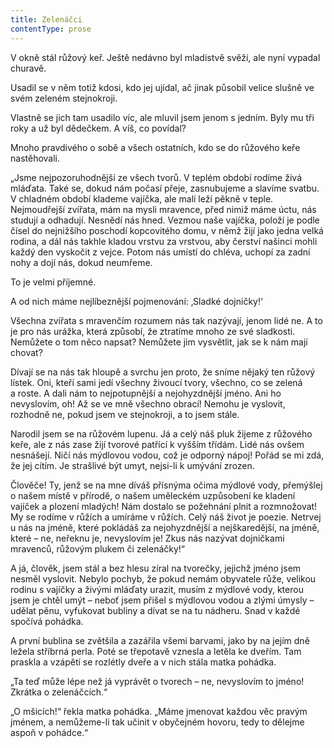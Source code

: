 ```yaml
---
title: Zelenáčci
contentType: prose
---
```


V okně stál růžový keř. Ještě nedávno byl mladistvě svěží, ale nyní vypadal churavě.

Usadil se v něm totiž kdosi, kdo jej ujídal, ač jinak působil velice slušně ve svém zeleném stejnokroji.

Vlastně se jich tam usadilo víc, ale mluvil jsem jenom s jedním. Byly mu tři roky a už byl dědečkem. A víš, co povídal?

Mnoho pravdivého o sobě a všech ostatních, kdo se do růžového keře nastěhovali.

„Jsme nejpozoruhodnější ze všech tvorů. V teplém období rodíme živá mláďata. Také se, dokud nám počasí přeje, zasnubujeme a slavíme svatbu. V chladném období klademe vajíčka, ale malí leží pěkně v teple. Nejmoudřejší zvířata, mám na mysli mravence, před nimiž máme úctu, nás studují a odhadují. Nesnědí nás hned. Vezmou naše vajíčka, položí je podle čísel do nejnižšího poschodí kopcovitého domu, v němž žijí jako jedna velká rodina, a dál nás takhle kladou vrstvu za vrstvou, aby čerství našinci mohli každý den vyskočit z vejce. Potom nás umístí do chléva, uchopí za zadní nohy a dojí nás, dokud neumřeme.

To je velmi příjemné.

A od nich máme nejlíbeznější pojmenování: ‚Sladké dojničky!‘

Všechna zvířata s mravenčím rozumem nás tak nazývají, jenom lidé ne. A to je pro nás urážka, která způsobí, že ztratíme mnoho ze své sladkosti. Nemůžete o tom něco napsat? Nemůžete jim vysvětlit, jak se k nám mají chovat?

Dívají se na nás tak hloupě a svrchu jen proto, že sníme nějaký ten růžový lístek. Oni, kteří sami jedí všechny živoucí tvory, všechno, co se zelená a roste. A dali nám to nejpotupnější a nejohyzdnější jméno. Ani ho nevyslovím, oh! Až se ve mně všechno obrací! Nemohu je vyslovit, rozhodně ne, pokud jsem ve stejnokroji, a to jsem stále.

Narodil jsem se na růžovém lupenu. Já a celý náš pluk žijeme z růžového keře, ale z nás zase žijí tvorové patřící k vyšším třídám. Lidé nás ovšem nesnášejí. Ničí nás mýdlovou vodou, což je odporný nápoj! Pořád se mi zdá, že jej cítím. Je strašlivé být umyt, nejsi-li k umývání zrozen.

Člověče! Ty, jenž se na mne díváš přísnýma očima mýdlové vody, přemýšlej o našem místě v přírodě, o našem uměleckém uzpůsobení ke kladení vajíček a plození mladých! Nám dostalo se požehnání plnit a rozmnožovat! My se rodíme v růžích a umíráme v růžích. Celý náš život je poezie. Netrvej u nás na jméně, které pokládáš za nejohyzdnější a nejškaredější, na jméně, které – ne, neřeknu je, nevyslovím je! Zkus nás nazývat dojničkami mravenců, růžovým plukem či zelenáčky!“

A já, člověk, jsem stál a bez hlesu zíral na tvorečky, jejichž jméno jsem nesměl vyslovit. Nebylo pochyb, že pokud nemám obyvatele růže, velikou rodinu s vajíčky a živými mláďaty urazit, musím z mýdlové vody, kterou jsem je chtěl umýt – neboť jsem přišel s mýdlovou vodou a zlými úmysly – udělat pěnu, vyfukovat bubliny a dívat se na tu nádheru. Snad v každé spočívá pohádka.

A první bublina se zvětšila a zazářila všemi barvami, jako by na jejím dně ležela stříbrná perla. Poté se třepotavě vznesla a letěla ke dveřím. Tam praskla a vzápětí se rozlétly dveře a v nich stála matka pohádka.

„Ta teď může lépe než já vyprávět o tvorech – ne, nevyslovím to jméno! Zkrátka o zelenáčcích.“

„O mšicích!“ řekla matka pohádka. „Máme jmenovat každou věc pravým jménem, a nemůžeme-li tak učinit v obyčejném hovoru, tedy to dělejme aspoň v pohádce.“
